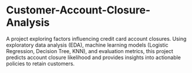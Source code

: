 # Customer-Account-Closure-Analysis
A project exploring factors influencing credit card account closures. Using exploratory data analysis (EDA), machine learning models (Logistic Regression, Decision Tree, KNN), and evaluation metrics, this project predicts account closure likelihood and provides insights into actionable policies to retain customers.
